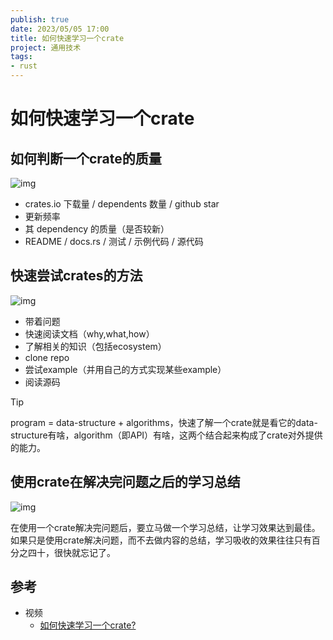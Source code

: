 ```yaml
---
publish: true
date: 2023/05/05 17:00
title: 如何快速学习一个crate
project: 通用技术
tags:
- rust
---
```


# 如何快速学习一个crate

## 如何判断一个crate的质量

![img](/technology/common/rust/learn-crate1.png)

- crates.io 下载量 / dependents 数量 / github star
- 更新频率
- 其 dependency 的质量（是否较新）
- README / docs.rs / 测试 / 示例代码 / 源代码

## 快速尝试crates的方法

![img](/technology/common/rust/learn-crate2.png)

- 带着问题
- 快速阅读文档（why,what,how）
- 了解相关的知识（包括ecosystem）
- clone repo
- 尝试example（并用自己的方式实现某些example）
- 阅读源码

> [!TIP]
>
> program = data-structure + algorithms，快速了解一个crate就是看它的data-structure有啥，algorithm（即API）有啥，这两个结合起来构成了crate对外提供的能力。



## 使用crate在解决完问题之后的学习总结

![img](/technology/common/rust/learn-crate3.png)

在使用一个crate解决完问题后，要立马做一个学习总结，让学习效果达到最佳。如果只是使用crate解决问题，而不去做内容的总结，学习吸收的效果往往只有百分之四十，很快就忘记了。

## 参考

- 视频
  - [如何快速学习一个crate?](https://www.youtube.com/watch?v=5OtTgr51DZM&list=PL2XM89iiOzkud-BMooV19IWyBtfMVVNJj&index=3)
